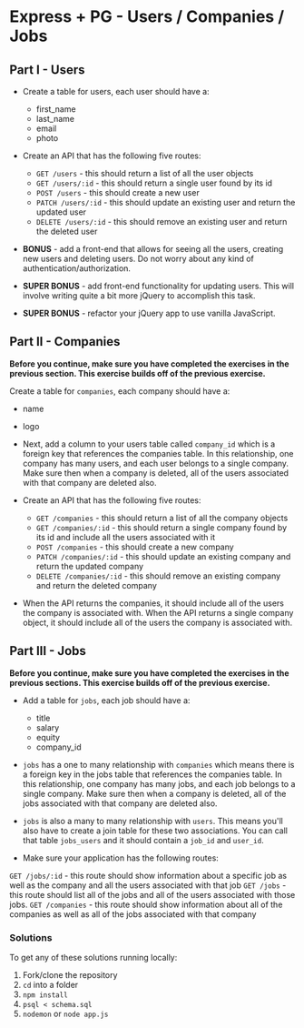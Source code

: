 # Express + PG - Users / Companies / Jobs

## Part I - Users

- Create a table for users, each user should have a:

  - first_name
  - last_name
  - email
  - photo

- Create an API that has the following five routes:

  - `GET /users` - this should return a list of all the user objects
  - `GET /users/:id` - this should return a single user found by its id
  - `POST /users` - this should create a new user
  - `PATCH /users/:id` - this should update an existing user and return the updated user
  - `DELETE /users/:id` - this should remove an existing user and return the deleted user

- **BONUS** - add a front-end that allows for seeing all the users, creating new users and deleting users. Do not worry about any kind of authentication/authorization.

- **SUPER BONUS** - add front-end functionality for updating users. This will involve writing quite a bit more jQuery to accomplish this task.

- **SUPER BONUS** - refactor your jQuery app to use vanilla JavaScript.

## Part II - Companies

**Before you continue, make sure you have completed the exercises in the previous section. This exercise builds off of the previous exercise.**

Create a table for `companies`, each company should have a:

- name
- logo

- Next, add a column to your users table called `company_id` which is a foreign key that references the companies table. In this relationship, one company has many users, and each user belongs to a single company. Make sure then when a company is deleted, all of the users associated with that company are deleted also.

* Create an API that has the following five routes:

  - `GET /companies` - this should return a list of all the company objects
  - `GET /companies/:id` - this should return a single company found by its id and include all the users associated with it
  - `POST /companies` - this should create a new company
  - `PATCH /companies/:id` - this should update an existing company and return the updated company
  - `DELETE /companies/:id` - this should remove an existing company and return the deleted company

* When the API returns the companies, it should include all of the users the company is associated with. When the API returns a single company object, it should include all of the users the company is associated with.

## Part III - Jobs

**Before you continue, make sure you have completed the exercises in the previous sections. This exercise builds off of the previous exercise.**

- Add a table for `jobs`, each job should have a:

  - title
  - salary
  - equity
  - company_id

- `jobs` has a one to many relationship with `companies` which means there is a foreign key in the jobs table that references the companies table. In this relationship, one company has many jobs, and each job belongs to a single company. Make sure then when a company is deleted, all of the jobs associated with that company are deleted also.

- `jobs` is also a many to many relationship with `users`. This means you'll also have to create a join table for these two associations. You can call that table `jobs_users` and it should contain a `job_id` and `user_id`.

- Make sure your application has the following routes:

`GET /jobs/:id` - this route should show information about a specific job as well as the company and all the users associated with that job
`GET /jobs` - this route should list all of the jobs and all of the users associated with those jobs.
`GET /companies` - this route should show information about all of the companies as well as all of the jobs associated with that company

### Solutions

To get any of these solutions running locally:

1.  Fork/clone the repository
2.  `cd` into a folder
3.  `npm install`
4.  `psql < schema.sql`
5.  `nodemon` or `node app.js`
